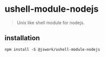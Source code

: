 # ushell-module-nodejs
> Unix like shell module for nodejs.

## installation
```shell
npm install -S @jswork/ushell-module-nodejs
```